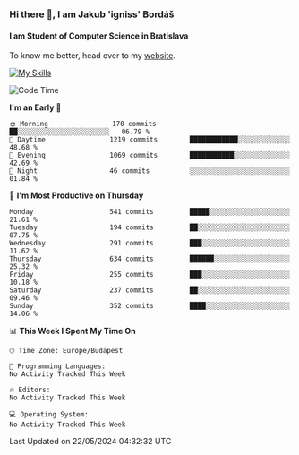 ### Hi there 👋, I am Jakub 'igniss' Bordáš

#### I am Student of Computer Science in Bratislava
To know me better, head over to my [website](https://bordas.sk).

[![My Skills](https://skillicons.dev/icons?i=js,html,css,figma,svelte,java,kotlin,python,postgresql,typescript,nest,nodejs)](https://bordas.sk)


<!--START_SECTION:waka-->
![Code Time](http://img.shields.io/badge/Code%20Time-1%2C480%20hrs%205%20mins-blue)

**I'm an Early 🐤** 

```text
🌞 Morning                170 commits         ██░░░░░░░░░░░░░░░░░░░░░░░   06.79 % 
🌆 Daytime                1219 commits        ████████████░░░░░░░░░░░░░   48.68 % 
🌃 Evening                1069 commits        ███████████░░░░░░░░░░░░░░   42.69 % 
🌙 Night                  46 commits          ░░░░░░░░░░░░░░░░░░░░░░░░░   01.84 % 
```
📅 **I'm Most Productive on Thursday** 

```text
Monday                   541 commits         █████░░░░░░░░░░░░░░░░░░░░   21.61 % 
Tuesday                  194 commits         ██░░░░░░░░░░░░░░░░░░░░░░░   07.75 % 
Wednesday                291 commits         ███░░░░░░░░░░░░░░░░░░░░░░   11.62 % 
Thursday                 634 commits         ██████░░░░░░░░░░░░░░░░░░░   25.32 % 
Friday                   255 commits         ███░░░░░░░░░░░░░░░░░░░░░░   10.18 % 
Saturday                 237 commits         ██░░░░░░░░░░░░░░░░░░░░░░░   09.46 % 
Sunday                   352 commits         ████░░░░░░░░░░░░░░░░░░░░░   14.06 % 
```


📊 **This Week I Spent My Time On** 

```text
🕑︎ Time Zone: Europe/Budapest

💬 Programming Languages: 
No Activity Tracked This Week

🔥 Editors: 
No Activity Tracked This Week

💻 Operating System: 
No Activity Tracked This Week
```


 Last Updated on 22/05/2024 04:32:32 UTC
<!--END_SECTION:waka-->
